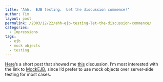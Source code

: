 ```yaml
---
title: 'Ahh.  EJB testing.  Let the discussion commence!'
author: Tim
layout: post
permalink: /2003/12/22/ahh-ejb-testing-let-the-discussion-commence/
categories:
  - Impressions
tags:
  - ejb
  - mock objects
  - testing
---
```

[Here][1]&#8216;s a short post that showed me [this][2] discussion. I&#8217;m most interested with the link to [MockEJB][3], since I&#8217;d prefer to use mock objects over server-side testing for most cases.

 [1]: http://radio.javaranch.com/2003/12/20/1071962412000.html
 [2]: http://saloon.javaranch.com/cgi-bin/ubb/ultimatebb.cgi?ubb=get_topic&f=68&t=000167
 [3]: http://www.mockejb.org/
